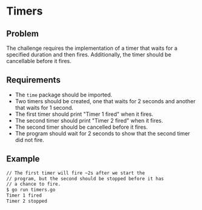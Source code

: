 # Timers

## Problem

The challenge requires the implementation of a timer that waits for a specified duration and then fires. Additionally, the timer should be cancellable before it fires.

## Requirements

- The `time` package should be imported.
- Two timers should be created, one that waits for 2 seconds and another that waits for 1 second.
- The first timer should print "Timer 1 fired" when it fires.
- The second timer should print "Timer 2 fired" when it fires.
- The second timer should be cancelled before it fires.
- The program should wait for 2 seconds to show that the second timer did not fire.

## Example

```sh
// The first timer will fire ~2s after we start the
// program, but the second should be stopped before it has
// a chance to fire.
$ go run timers.go
Timer 1 fired
Timer 2 stopped

```
